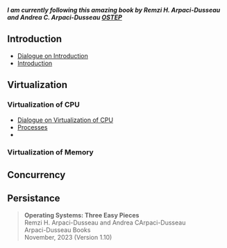 ***I am currently following this amazing book by Remzi H. Arpaci-Dusseau and Andrea C. Arpaci-Dusseau  [OSTEP](https://pages.cs.wisc.edu/~remzi/OSTEP/)***


## Introduction

- [Dialogue on Introduction](https://pages.cs.wisc.edu/~remzi/OSTEP/dialogue-threeeasy.pdf)
- [Introduction](introduction/introduction.md)

## Virtualization

### Virtualization of CPU

- [Dialogue on Virtualization of CPU](https://pages.cs.wisc.edu/~remzi/OSTEP/dialogue-virtualization.pdf)
- [Processes](virtualisation/vcpu/processes.md)
- 

### Virtualization of Memory

## Concurrency

## Persistance



> **Operating Systems: Three Easy Pieces**<br>Remzi H. Arpaci-Dusseau and Andrea CArpaci-Dusseau<br>Arpaci-Dusseau Books<br>November, 2023 (Version 1.10) 